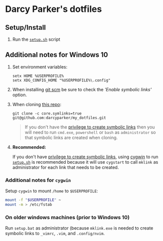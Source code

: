 # Darcy Parker's dotfiles

## Setup/Install

1. Run the [`setup.sh`](./setup.sh) script

## Additional notes for Windows 10

1. Set environment variables:

   ```
   setx HOME %USERPROFILE%
   setx XDG_CONFIG_HOME "%USERPROFILE%\.config"
   ```
2. When installing [git scm](https://git-scm.com/) be sure to check the *'Enable symbolic links'* option.

3. When cloning [this repo](https://github.com/darcyparker/my_dotfiles):

   `git clone -c core.symlinks=true git@github.com:darcyparker/my_dotfiles.git`

   > If you don't have the [privilege to create symbolic links](https://github.com/git-for-windows/git/wiki/Symbolic-Links#allowing-non-administrators-to-create-symbolic-links)
   > then you will need to run `cmd.exe`, `powershell` or `bash` as `administrator` so that symbolic links
   > are created when cloning.

4. **Recommended:**

   If you don't have [privilege to create symbolic links](https://github.com/git-for-windows/git/wiki/Symbolic-Links#allowing-non-administrators-to-create-symbolic-links),
   using [cygwin](https://www.cygwin.com/) to run [`setup.sh`](./setup.sh) is recommended because
   it will use `cygstart` to call `mklink` as administrator for each link that needs to be created.

### Additional notes for `cygwin`

Setup `cygwin` to mount `/home` to `$USERPROFILE`:

```bash
mount -f "$USERPROFILE" ~
mount -m > /etc/fstab
```

### On older windows machines (prior to Windows 10)

Run `setup.bat` as administrator (because `mklink.exe` is needed to create
symbolic links to `_vimrc`, `.vim`, and `.config/nvim`.
